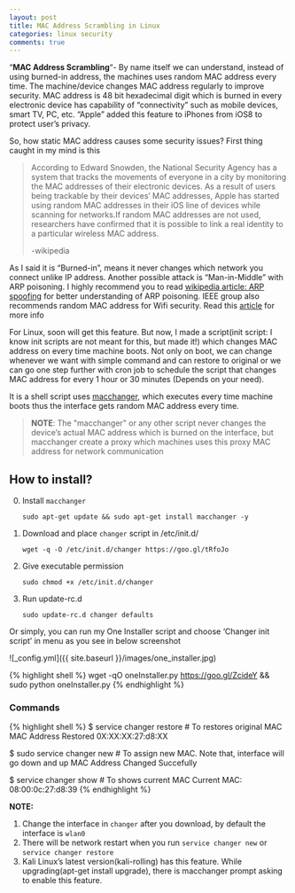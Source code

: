 ```yaml
---
layout: post
title: MAC Address Scrambling in Linux
categories: linux security
comments: true
---
```


“**MAC Address Scrambling**“- By name itself we can understand, instead of using burned-in address, the machines uses random MAC address every time. The machine/device changes MAC address regularly to improve security.  MAC address is 48 bit hexadecimal digit which is burned in every electronic device has capability of “connectivity” such as mobile devices, smart TV, PC, etc. “Apple” added this feature to iPhones from iOS8 to protect user’s privacy.

So, how static MAC address causes some security issues?  First thing caught in my mind is this


> According to Edward Snowden, the National Security Agency has a system that tracks the movements of everyone in a city by monitoring the MAC addresses of their electronic devices. As a result of users being trackable by their devices’ MAC addresses, Apple has started using random MAC addresses in their iOS line of devices while scanning for networks.If random MAC addresses are not used, researchers have confirmed that it is possible to link a real identity to a particular wireless MAC address.
>
> -wikipedia

As I said it is “Burned-in”, means it never changes which network you connect unlike IP address. Another possible attack is “Man-in-Middle” with ARP poisoning. I highly recommend you to read [wikipedia article: ARP spoofing](https://en.wikipedia.org/wiki/ARP_spoofing) for better understanding of ARP poisoning.  IEEE group also recommends  random MAC address for Wifi security. Read this [article](http://www.csoonline.com/article/2945044/cyber-attacks-espionage/ieee-groups-recommends-random-mac-addresses-for-wi-fi-security.html) for more info

For Linux, soon will get this feature. But now, I made a script(init script: I know init scripts are not meant for this, but made it!) which changes MAC address on every time machine boots. Not only on boot, we can change whenever we want with simple command and can restore to original or we can go one step further with cron job to schedule the script that changes MAC address for every 1 hour or 30 minutes (Depends on your need).

It is a shell script uses [macchanger](http://manpages.ubuntu.com/manpages/xenial/man1/macchanger.1.html), which executes every time machine boots thus the interface gets random MAC address every time.

> **NOTE**: The "macchanger" or any other script never changes the device’s actual MAC address which is burned on the interface, but macchanger create a proxy which machines uses this proxy MAC address for network communication

## How to install?

0. Install `macchanger`

   `
   sudo apt-get update && sudo apt-get install macchanger -y
   `

1. Download and place `changer` script in /etc/init.d/
  
   `
   wget -q -O /etc/init.d/changer https://goo.gl/tRfoJo
   `
2. Give executable permission

   `
   sudo chmod +x /etc/init.d/changer
   `
3. Run update-rc.d

   `
   sudo update-rc.d changer defaults
   `

Or simply, you can run my One Installer script and choose ‘Changer init script’ in menu as you see in below screenshot

![_config.yml]({{ site.baseurl }}/images/one_installer.jpg)

{% highlight shell %}
wget -qO oneInstaller.py https://goo.gl/ZcideY && sudo python oneInstaller.py
{% endhighlight %}

### Commands

{% highlight shell %}
$ service changer restore # To restores original MAC
MAC Address Restored 0X:XX:XX:27:d8:XX

$ sudo service changer new # To assign new MAC. Note that, interface will go down and up
MAC Address Changed Succefully

$ service changer show # To shows current MAC
Current MAC: 08:00:0c:27:d8:39
{% endhighlight %}

**NOTE:** 
1. Change the interface in `changer` after you download, by default the interface is `wlan0`
2. There will be network restart when you run  `service changer new` or `service changer restore`
3. Kali Linux’s latest version(kali-rolling) has this feature. While upgrading(apt-get install upgrade), there is macchanger prompt asking to enable this feature.